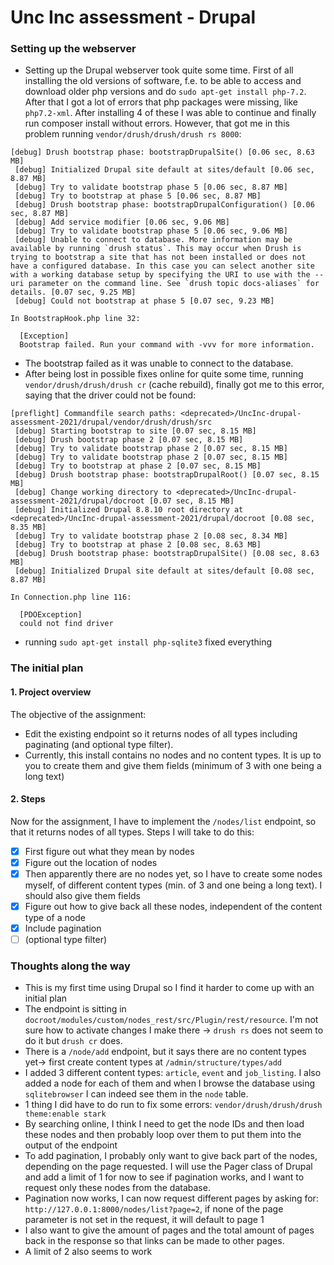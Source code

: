# Unc Inc assessment - Drupal

### Setting up the webserver
- Setting up the Drupal webserver took quite some time. First of all installing the old versions of software, f.e. to be able to access and download older php versions and do `sudo apt-get install php-7.2`. After that I got a lot of errors that php packages were missing, like `php7.2-xml`. After installing 4 of these I was able to continue and finally run composer install without errors. However, that got me in this problem running `vendor/drush/drush/drush rs 8000`: 
```
[debug] Drush bootstrap phase: bootstrapDrupalSite() [0.06 sec, 8.63 MB]
 [debug] Initialized Drupal site default at sites/default [0.06 sec, 8.87 MB]
 [debug] Try to validate bootstrap phase 5 [0.06 sec, 8.87 MB]
 [debug] Try to bootstrap at phase 5 [0.06 sec, 8.87 MB]
 [debug] Drush bootstrap phase: bootstrapDrupalConfiguration() [0.06 sec, 8.87 MB]
 [debug] Add service modifier [0.06 sec, 9.06 MB]
 [debug] Try to validate bootstrap phase 5 [0.06 sec, 9.06 MB]
 [debug] Unable to connect to database. More information may be available by running `drush status`. This may occur when Drush is trying to bootstrap a site that has not been installed or does not have a configured database. In this case you can select another site with a working database setup by specifying the URI to use with the --uri parameter on the command line. See `drush topic docs-aliases` for details. [0.07 sec, 9.25 MB]
 [debug] Could not bootstrap at phase 5 [0.07 sec, 9.23 MB]

In BootstrapHook.php line 32:
                                                                      
  [Exception]                                                         
  Bootstrap failed. Run your command with -vvv for more information.
```
- The bootstrap failed as it was unable to connect to the database.
- After being lost in possible fixes online for quite some time, running `vendor/drush/drush/drush cr` (cache rebuild), finally got me to this error, saying that the driver could not be found:

```
[preflight] Commandfile search paths: <deprecated>/UncInc-drupal-assessment-2021/drupal/vendor/drush/drush/src
 [debug] Starting bootstrap to site [0.07 sec, 8.15 MB]
 [debug] Drush bootstrap phase 2 [0.07 sec, 8.15 MB]
 [debug] Try to validate bootstrap phase 2 [0.07 sec, 8.15 MB]
 [debug] Try to validate bootstrap phase 2 [0.07 sec, 8.15 MB]
 [debug] Try to bootstrap at phase 2 [0.07 sec, 8.15 MB]
 [debug] Drush bootstrap phase: bootstrapDrupalRoot() [0.07 sec, 8.15 MB]
 [debug] Change working directory to <deprecated>/UncInc-drupal-assessment-2021/drupal/docroot [0.07 sec, 8.15 MB]
 [debug] Initialized Drupal 8.8.10 root directory at <deprecated>/UncInc-drupal-assessment-2021/drupal/docroot [0.08 sec, 8.35 MB]
 [debug] Try to validate bootstrap phase 2 [0.08 sec, 8.34 MB]
 [debug] Try to bootstrap at phase 2 [0.08 sec, 8.63 MB]
 [debug] Drush bootstrap phase: bootstrapDrupalSite() [0.08 sec, 8.63 MB]
 [debug] Initialized Drupal site default at sites/default [0.08 sec, 8.87 MB]

In Connection.php line 116:
                         
  [PDOException]         
  could not find driver
```
- running `sudo apt-get install php-sqlite3` fixed everything

### The initial plan

#### 1. Project overview
The objective of the assignment:
- Edit the existing endpoint so it returns nodes of all types including paginating (and optional type filter).
- Currently, this install contains no nodes and no content types. It is up to you to create them and give them fields (minimum of 3 with one being a long text)
#### 2. Steps
Now for the assignment, I have to implement the `/nodes/list` endpoint, so that it returns nodes of all types. Steps I will take to do this:
- [x] First figure out what they mean by nodes
- [x] Figure out the location of nodes
- [x] Then apparently there are no nodes yet, so I have to create some nodes myself, of different content types (min. of 3 and one being a long text). I should also give them fields
- [x] Figure out how to give back all these nodes, independent of the content type of a node
- [x] Include pagination
- [ ] (optional type filter)
### Thoughts along the way
- This is my first time using Drupal so I find it harder to come up with an initial plan
- The endpoint is sitting in `docroot/modules/custom/nodes_rest/src/Plugin/rest/resource`. I'm not sure how to activate changes I make there -> `drush rs` does not seem to do it but `drush cr` does.
- There is a `/node/add` endpoint, but it says there are no content types yet-> first create content types at `/admin/structure/types/add`
- I added 3 different content types: `article`, `event` and `job_listing`. I also added a node for each of them and when I browse the database using `sqlitebrowser` I can indeed see them in the `node` table.
- 1 thing I did have to do run to fix some errors: `vendor/drush/drush/drush theme:enable stark`
- By searching online, I think I need to get the node IDs and then load these nodes and then probably loop over them to put them into the output of the endpoint
- To add pagination, I probably only want to give back part of the nodes, depending on the page requested. I will use the Pager class of Drupal and add a limit of 1 for now to see if pagination works, and I want to request only these nodes from the database.
- Pagination now works, I can now request different pages by asking for: `http://127.0.0.1:8000/nodes/list?page=2`, if none of the page parameter is not set in the request, it will default to page 1
- I also want to give the amount of pages and the total amount of pages back in the response so that links can be made to other pages.  
- A limit of 2 also seems to work
